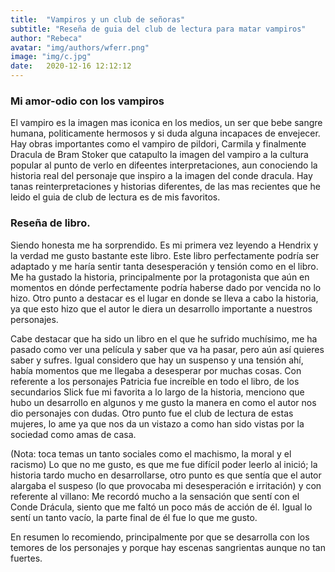 ```yaml
---
title:  "Vampiros y un club de señoras"
subtitle: "Reseña de guia del club de lectura para matar vampiros"
author: "Rebeca"
avatar: "img/authors/wferr.png"
image: "img/c.jpg"
date:   2020-12-16 12:12:12
---
```


### Mi amor-odio con los vampiros
El vampiro es la imagen mas iconica en los medios, un ser que bebe sangre humana, politicamente hermosos y si duda alguna incapaces de envejecer. Hay obras importantes como el vampiro de pildori, Carmila y finalmente Dracula de Bram Stoker que catapulto la imagen del vampiro a la cultura popular al punto de verlo en difeentes interpretaciones, aun conociendo la historia real del personaje que inspiro a la imagen del conde dracula. Hay tanas reinterpretaciones y historias diferentes, de las mas recientes que he leido el guia de club de lectura es de mis favoritos.

### Reseña de libro.
Siendo honesta me ha sorprendido. Es mi primera vez leyendo a Hendrix y la verdad me gusto bastante este libro. Este libro perfectamente podría ser adaptado y me haría sentir tanta desesperación y tensión como en el libro. Me ha gustado la historia, principalmente por la protagonista que aún en momentos en dónde perfectamente podría haberse dado por vencida no lo hizo. Otro punto a destacar es el lugar en donde se lleva a cabo la historia, ya que esto hizo que el autor le diera un desarrollo importante a nuestros personajes. 

Cabe destacar que ha sido un libro en el que he sufrido muchísimo, me ha pasado como ver una película y saber que va ha pasar, pero aún así quieres saber y sufres. Igual considero que hay un suspenso y una tensión ahí, había momentos que me llegaba a desesperar por muchas cosas. Con referente a los personajes Patricia fue increíble en todo el libro, de los secundarios Slick fue mi favorita a lo largo de la historia, menciono que hubo un desarrollo en algunos y me gusto la manera en como el autor nos dio personajes con dudas. Otro punto fue el club de lectura de estas mujeres, lo ame ya que nos da un vistazo a como han sido vistas por la sociedad como amas de casa.

(Nota: toca temas un tanto sociales como el machismo, la moral y el racismo) Lo que no me gusto, es que me fue difícil poder leerlo al inició; la historia tardo mucho en desarrollarse, otro punto es que sentía que el autor alargaba el suspeso (lo que provocaba mi desesperación e irritación) y con referente al villano: Me recordó mucho a la sensación que sentí con el Conde Drácula, siento que me faltó un poco más de acción de él. Igual lo sentí un tanto vacío, la parte final de él fue lo que me gusto.

En resumen lo recomiendo, principalmente por que se desarrolla con los temores de los personajes y porque hay escenas sangrientas aunque no tan fuertes. 
